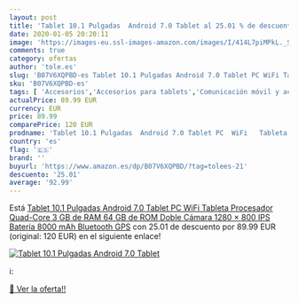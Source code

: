 ```yaml
---
layout: post
title: 'Tablet 10.1 Pulgadas  Android 7.0 Tablet al 25.01 % de descuento'
date: 2020-01-05 20:20:11
image: 'https://images-eu.ssl-images-amazon.com/images/I/414L7piMPkL._SL400_.jpg'
comments: true
category: ofertas
author: 'tole.es'
slug: 'B07V6XQPBD-es Tablet 10.1 Pulgadas Android 7.0 Tablet PC WiFi Tableta...'
sku: 'B07V6XQPBD-es'
tags: [ 'Accesorios','Accesorios para tablets','Comunicación móvil y accesorios','Electrónica','Informática','Móviles','Móviles y smartphones libres','Soportes para tablets','android', ]
actualPrice: 89.99 EUR
currency: EUR
price: 89.99
comparePrice: 120 EUR
prodname: 'Tablet 10.1 Pulgadas  Android 7.0 Tablet PC  WiFi   Tableta Procesador Quad-Core  3 GB de RAM 64 GB de ROM  Doble Cámara  1280 × 800 IPS  Batería 8000 mAh  Bluetooth  GPS'
country: 'es'
flag: '🇪🇸'
brand: ''
buyurl: 'https://www.amazon.es/dp/B07V6XQPBD/?tag=tolees-21'
descuento: '25.01'
average: '92.99'
---
```


Está [Tablet 10.1 Pulgadas  Android 7.0 Tablet PC  WiFi   Tableta Procesador Quad-Core  3 GB de RAM 64 GB de ROM  Doble Cámara  1280 × 800 IPS  Batería 8000 mAh  Bluetooth  GPS](https://www.amazon.es/dp/B07V6XQPBD/?tag=tolees-21) con 25.01 de descuento por 89.99 EUR (original: 120 EUR) en el siguiente enlace!

[![Tablet 10.1 Pulgadas  Android 7.0 Tablet](https://images-eu.ssl-images-amazon.com/images/I/414L7piMPkL._SL400_.jpg)](https://www.amazon.es/dp/B07V6XQPBD/?tag=tolees-21)

ℹ️:


[🛒 Ver la oferta!!](https://www.amazon.es/dp/B07V6XQPBD/?tag=tolees-21)
